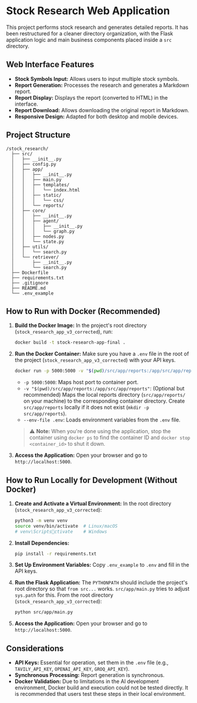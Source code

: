 
# Stock Research Web Application 

This project performs stock research and generates detailed reports. It has been restructured for a cleaner directory organization, with the Flask application logic and main business components placed inside a `src` directory.

## Web Interface Features

-   **Stock Symbols Input:** Allows users to input multiple stock symbols.
-   **Report Generation:** Processes the research and generates a Markdown report.
-   **Report Display:** Displays the report (converted to HTML) in the interface.
-   **Report Download:** Allows downloading the original report in Markdown.
-   **Responsive Design:** Adapted for both desktop and mobile devices.

## Project Structure

```
/stock_research/
  ├── src/                                
  │   ├── __init__.py
  │   ├── config.py                        
  │   ├── app/                            
  │   │   ├── __init__.py
  │   │   ├── main.py                     
  │   │   ├── templates/                  
  │   │   │   └── index.html
  │   │   ├── static/                     
  │   │   │   └── css/
  │   │   └── reports/                    
  │   ├── core/                           
  │   │   ├── __init__.py
  │   │   ├── agent/
  │   │   │   ├── __init__.py
  │   │   │   └── graph.py
  │   │   ├── nodes.py
  │   │   └── state.py
  │   ├── utils/                           
  │   │   └── search.py
  │   └── retriever/                      
  │       ├── __init__.py
  │       └── search.py
  ├── Dockerfile
  ├── requirements.txt
  ├── .gitignore
  ├── README.md                           
  └── .env_example  
```

## How to Run with Docker (Recommended)

1.  **Build the Docker Image:**
    In the project's root directory (`stock_research_app_v3_corrected`), run:
    ```bash
    docker build -t stock-research-app-final .
    ```

2.  **Run the Docker Container:**
    Make sure you have a `.env` file in the root of the project (`stock_research_app_v3_corrected`) with your API keys.
    ```bash
    docker run -p 5000:5000 -v "$(pwd)/src/app/reports:/app/src/app/reports" --env-file .env stock-research-app-final
    ```
    -   `-p 5000:5000`: Maps host port to container port.
    -   `-v "$(pwd)/src/app/reports:/app/src/app/reports"`: (Optional but recommended) Maps the local reports directory (`src/app/reports/` on your machine) to the corresponding container directory. Create `src/app/reports` locally if it does not exist (`mkdir -p src/app/reports`).
    -   `--env-file .env`: Loads environment variables from the `.env` file.

    > ⚠️ **Note:** When you're done using the application, stop the container using `docker ps` to find the container ID and `docker stop <container_id>` to shut it down.

3.  **Access the Application:**
    Open your browser and go to `http://localhost:5000`.

## How to Run Locally for Development (Without Docker)

1.  **Create and Activate a Virtual Environment:**
    In the root directory (`stock_research_app_v3_corrected`):
    ```bash
    python3 -m venv venv
    source venv/bin/activate  # Linux/macOS
    # venv\Scriptsctivate    # Windows
    ```

2.  **Install Dependencies:**
    ```bash
    pip install -r requirements.txt
    ```

3.  **Set Up Environment Variables:**
    Copy `.env_example` to `.env` and fill in the API keys.

4.  **Run the Flask Application:**
    The `PYTHONPATH` should include the project's root directory so that `from src...` works. `src/app/main.py` tries to adjust `sys.path` for this.
    From the root directory (`stock_research_app_v3_corrected`):
    ```bash
    python src/app/main.py
    ```

5.  **Access the Application:**
    Open your browser and go to `http://localhost:5000`.

## Considerations

-   **API Keys:** Essential for operation, set them in the `.env` file (e.g., `TAVILY_API_KEY`, `OPENAI_API_KEY`, `GROQ_API_KEY`).
-   **Synchronous Processing:** Report generation is synchronous.
-   **Docker Validation:** Due to limitations in the AI development environment, Docker build and execution could not be tested directly. It is recommended that users test these steps in their local environment.
